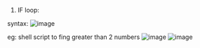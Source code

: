 1. IF loop:

syntax:
![image](https://github.com/Anusha2710/Shell_Scripting/assets/47424821/abdb10dc-44c6-4a70-9307-5b0dd5b42e8b)

eg: shell script to fing greater than 2 numbers
![image](https://github.com/Anusha2710/Shell_Scripting/assets/47424821/913a0250-f86e-4965-a16b-be08f8569b32)
![image](https://github.com/Anusha2710/Shell_Scripting/assets/47424821/112758ae-9361-4e0b-91c5-9fb2873b8e34)

